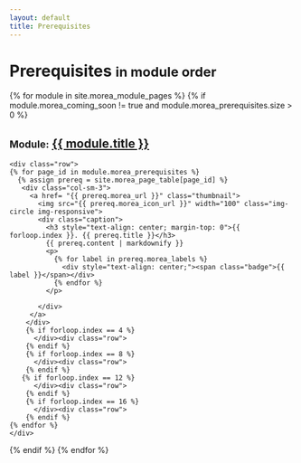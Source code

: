 ```yaml
---
layout: default
title: Prerequisites
---
```


<div class="container">
  <h1>Prerequisites <small>in module order</small></h1>
</div>

{% for module in site.morea_module_pages %}
{% if module.morea_coming_soon != true and module.morea_prerequisites.size > 0 %}
<div class="{% cycle 'section-background-1', 'section-background-2' %}">
  <div class="container">
    <h2><small>Module:</small> <a href="{{ site.baseurl }}{{ module.module_page.url }}">{{ module.title }}</a></h2>

    <div class="row">
    {% for page_id in module.morea_prerequisites %}
      {% assign prereq = site.morea_page_table[page_id] %}
       <div class="col-sm-3">
         <a href= "{{ prereq.morea_url }}" class="thumbnail">
           <img src="{{ prereq.morea_icon_url }}" width="100" class="img-circle img-responsive">
           <div class="caption">
             <h3 style="text-align: center; margin-top: 0">{{ forloop.index }}. {{ prereq.title }}</h3>
             {{ prereq.content | markdownify }}
             <p>
               {% for label in prereq.morea_labels %}
                 <div style="text-align: center;"><span class="badge">{{ label }}</span></div>
               {% endfor %}
             </p>
             
           </div>
         </a>
        </div> 
        {% if forloop.index == 4 %}
          </div><div class="row">
        {% endif %}
        {% if forloop.index == 8 %}
          </div><div class="row">
        {% endif %}
       {% if forloop.index == 12 %}
          </div><div class="row">
        {% endif %}
        {% if forloop.index == 16 %}
          </div><div class="row">
        {% endif %}
    {% endfor %}
    </div>
  </div>
</div>
{% endif %}
{% endfor %}

